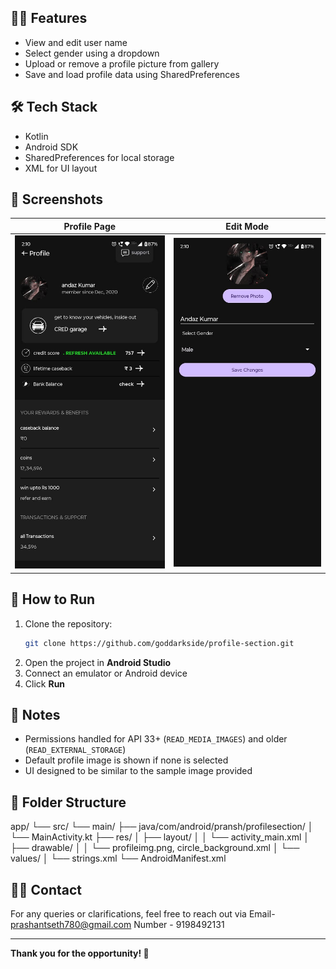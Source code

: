 ## 🧑‍💼 Features

- View and edit user name
- Select gender using a dropdown
- Upload or remove a profile picture from gallery
- Save and load profile data using SharedPreferences

## 🛠️ Tech Stack

- Kotlin
- Android SDK
- SharedPreferences for local storage
- XML for UI layout

## 📸 Screenshots

| Profile Page | Edit Mode |
|--------------|-----------|
| ![Profile View](screenshots/profile.jpg) | ![Edit Profile](screenshots/edit_profile.jpg) |


## 🧪 How to Run

1. Clone the repository:
    ```bash
    git clone https://github.com/goddarkside/profile-section.git
    ```
2. Open the project in **Android Studio**
3. Connect an emulator or Android device
4. Click **Run**

## 📝 Notes

- Permissions handled for API 33+ (`READ_MEDIA_IMAGES`) and older (`READ_EXTERNAL_STORAGE`)
- Default profile image is shown if none is selected
- UI designed to be similar to the sample image provided

## 📂 Folder Structure

app/
└── src/
└── main/
├── java/com/android/pransh/profilesection/
│ └── MainActivity.kt
├── res/
│ ├── layout/
│ │ └── activity_main.xml
│ ├── drawable/
│ │ └── profileimg.png, circle_background.xml
│ └── values/
│ └── strings.xml
└── AndroidManifest.xml


## 🙋‍♂️ Contact

For any queries or clarifications, feel free to reach out via Email- prashantseth780@gmail.com Number - 9198492131

---

**Thank you for the opportunity! 🙌**
